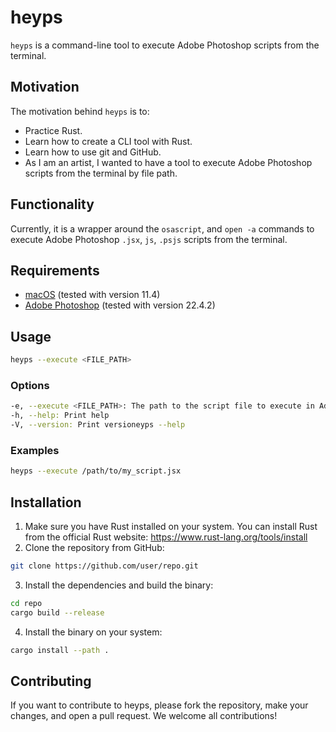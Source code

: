 # heyps

`heyps` is a command-line tool to execute Adobe Photoshop scripts from the terminal.

## Motivation

The motivation behind `heyps` is to:

- Practice Rust.
- Learn how to create a CLI tool with Rust.
- Learn how to use git and GitHub.
- As I am an artist, I wanted to have a tool to execute Adobe Photoshop scripts from the terminal by file path.

## Functionality

Currently, it is a wrapper around the `osascript`, and `open -a` commands to execute Adobe Photoshop `.jsx`, `js`, `.psjs` scripts from the terminal.

## Requirements

- [macOS](https://www.apple.com/macos/) (tested with version 11.4)
- [Adobe Photoshop](https://www.adobe.com/products/photoshop.html) (tested with version 22.4.2)

## Usage

```sh
heyps --execute <FILE_PATH>
```

### Options

```sh
-e, --execute <FILE_PATH>: The path to the script file to execute in Adobe Photoshop
-h, --help: Print help
-V, --version: Print versioneyps --help
```

### Examples

```sh
heyps --execute /path/to/my_script.jsx
```

## Installation

1. Make sure you have Rust installed on your system. You can install Rust from the official Rust website: https://www.rust-lang.org/tools/install
2. Clone the repository from GitHub:
```sh
git clone https://github.com/user/repo.git
```
3. Install the dependencies and build the binary:
```sh
cd repo
cargo build --release
```

4. Install the binary on your system:

```sh
cargo install --path .
```

## Contributing

If you want to contribute to heyps, please fork the repository, make your changes, and open a pull request. We welcome all contributions!
